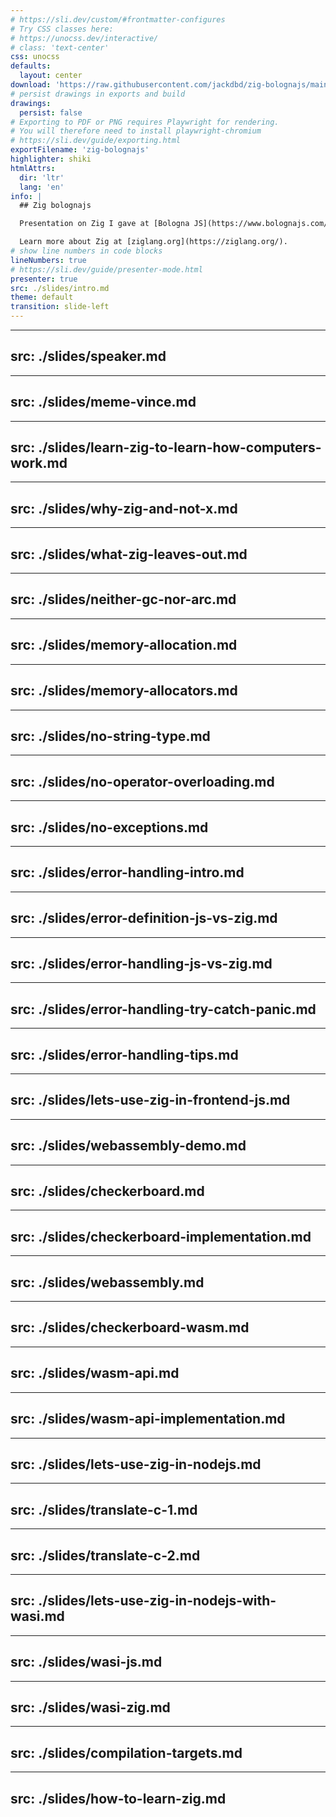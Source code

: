 ```yaml
---
# https://sli.dev/custom/#frontmatter-configures
# Try CSS classes here:
# https://unocss.dev/interactive/
# class: 'text-center'
css: unocss
defaults:
  layout: center
download: 'https://raw.githubusercontent.com/jackdbd/zig-bolognajs/main/assets/zig-bolognajs.pdf'
# persist drawings in exports and build
drawings:
  persist: false
# Exporting to PDF or PNG requires Playwright for rendering.
# You will therefore need to install playwright-chromium
# https://sli.dev/guide/exporting.html
exportFilename: 'zig-bolognajs'
highlighter: shiki
htmlAttrs:
  dir: 'ltr'
  lang: 'en'
info: |
  ## Zig bolognajs

  Presentation on Zig I gave at [Bologna JS](https://www.bolognajs.com/).

  Learn more about Zig at [ziglang.org](https://ziglang.org/).
# show line numbers in code blocks
lineNumbers: true
# https://sli.dev/guide/presenter-mode.html
presenter: true
src: ./slides/intro.md
theme: default
transition: slide-left
---
```


---
src: ./slides/speaker.md
---

---
src: ./slides/meme-vince.md
---

---
src: ./slides/learn-zig-to-learn-how-computers-work.md
---

---
src: ./slides/why-zig-and-not-x.md
---

---
src: ./slides/what-zig-leaves-out.md
---

---
src: ./slides/neither-gc-nor-arc.md
---

---
src: ./slides/memory-allocation.md
---

---
src: ./slides/memory-allocators.md
---

---
src: ./slides/no-string-type.md
---

---
src: ./slides/no-operator-overloading.md
---

---
src: ./slides/no-exceptions.md
---

---
src: ./slides/error-handling-intro.md
---

---
src: ./slides/error-definition-js-vs-zig.md
---

---
src: ./slides/error-handling-js-vs-zig.md
---

---
src: ./slides/error-handling-try-catch-panic.md
---

---
src: ./slides/error-handling-tips.md
---

---
src: ./slides/lets-use-zig-in-frontend-js.md
---

---
src: ./slides/webassembly-demo.md
---

---
src: ./slides/checkerboard.md
---

---
src: ./slides/checkerboard-implementation.md
---

---
src: ./slides/webassembly.md
---

---
src: ./slides/checkerboard-wasm.md
---

---
src: ./slides/wasm-api.md
---

---
src: ./slides/wasm-api-implementation.md
---

---
src: ./slides/lets-use-zig-in-nodejs.md
---

---
src: ./slides/translate-c-1.md
---

---
src: ./slides/translate-c-2.md
---

---
src: ./slides/lets-use-zig-in-nodejs-with-wasi.md
---

---
src: ./slides/wasi-js.md
---

---
src: ./slides/wasi-zig.md
---

---
src: ./slides/compilation-targets.md
---

---
src: ./slides/how-to-learn-zig.md
---
